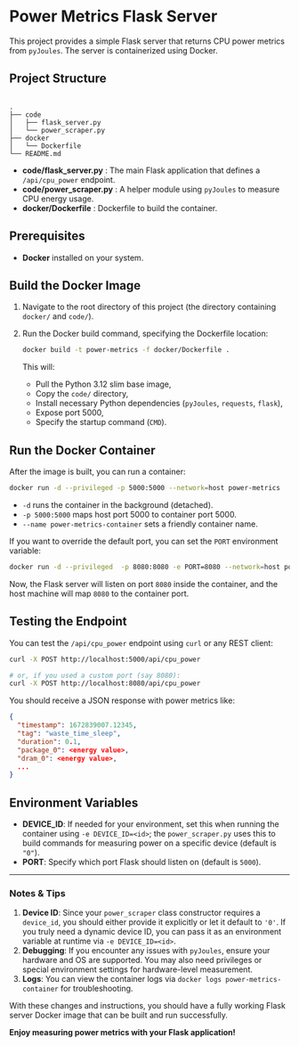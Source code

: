 # Power Metrics Flask Server

This project provides a simple Flask server that returns CPU power metrics from `pyJoules`. The server is containerized using Docker.

## Project Structure

```

.
├── code
│   ├── flask_server.py
│   └── power_scraper.py
├── docker
│   └── Dockerfile
└── README.md

````

- **code/flask_server.py** : The main Flask application that defines a `/api/cpu_power` endpoint.
- **code/power_scraper.py** : A helper module using `pyJoules` to measure CPU energy usage.
- **docker/Dockerfile** : Dockerfile to build the container.

## Prerequisites

- **Docker** installed on your system.

## Build the Docker Image

1. Navigate to the root directory of this project (the directory containing `docker/` and `code/`).
2. Run the Docker build command, specifying the Dockerfile location:

   ```bash
   docker build -t power-metrics -f docker/Dockerfile .
   ```

    This will:

    - Pull the Python 3.12 slim base image,
    - Copy the `code/` directory,
    - Install necessary Python dependencies (`pyJoules`, `requests`, `flask`),
    - Expose port 5000,
    - Specify the startup command (`CMD`).

## Run the Docker Container

After the image is built, you can run a container:

```bash
docker run -d --privileged -p 5000:5000 --network=host power-metrics
```

- `-d` runs the container in the background (detached).
- `-p 5000:5000` maps host port 5000 to container port 5000.
- `--name power-metrics-container` sets a friendly container name.

If you want to override the default port, you can set the `PORT` environment variable:

```bash
docker run -d --privileged  -p 8080:8080 -e PORT=8080 --network=host power-metrics
```

Now, the Flask server will listen on port `8080` inside the container, and the host machine will map `8080` to the container port.

## Testing the Endpoint

You can test the `/api/cpu_power` endpoint using `curl` or any REST client:

```bash
curl -X POST http://localhost:5000/api/cpu_power

# or, if you used a custom port (say 8080):
curl -X POST http://localhost:8080/api/cpu_power
```

You should receive a JSON response with power metrics like:

```json
{
  "timestamp": 1672839007.12345,
  "tag": "waste_time_sleep",
  "duration": 0.1,
  "package_0": <energy value>,
  "dram_0": <energy value>,
  ...
}
```

## Environment Variables

- **DEVICE\_ID**: If needed for your environment, set this when running the container using `-e DEVICE_ID=<id>`; the `power_scraper.py` uses this to build commands for measuring power on a specific device (default is `"0"`).
- **PORT**: Specify which port Flask should listen on (default is `5000`).

---

### Notes & Tips

1. **Device ID**: Since your `power_scraper` class constructor requires a `device_id`, you should either provide it explicitly or let it default to `'0'`. If you truly need a dynamic device ID, you can pass it as an environment variable at runtime via `-e DEVICE_ID=<id>`.
2. **Debugging**: If you encounter any issues with `pyJoules`, ensure your hardware and OS are supported. You may also need privileges or special environment settings for hardware-level measurement.
3. **Logs**: You can view the container logs via `docker logs power-metrics-container` for troubleshooting.

With these changes and instructions, you should have a fully working Flask server Docker image that can be built and run successfully.

**Enjoy measuring power metrics with your Flask application!**